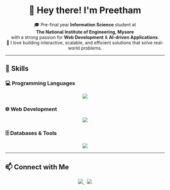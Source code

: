 <p align="center">
  <h1 align="center">👋 Hey there! I'm Preetham</h1>

  <p align="center">
    🎓 Pre-final year <b>Information Science</b> student at <br/>
    <b>The National Institute of Engineering, Mysore</b> <br/>
    with a strong passion for <b>Web Development</b> & <b>AI-driven Applications</b>. <br/>
    🚀 I love building interactive, scalable, and efficient solutions that solve real-world problems.
  </p>
</p>

---

## 🚀 Skills

### 💻 Programming Languages
<p align="center">
  <a href="https://skillicons.dev">
    <img src="https://skillicons.dev/icons?i=js,java,python,c" />
  </a>
</p>

### 🌐 Web Development
<p align="center">
  <a href="https://skillicons.dev">
    <img src="https://skillicons.dev/icons?i=react,nodejs,html,css" />
  </a>
</p>

### 🗄️ Databases & Tools
<p align="center">
  <a href="https://skillicons.dev">
    <img src="https://skillicons.dev/icons?i=mongodb,mysql" />
  </a>
</p>

---

## 📫 Connect with Me

<p align="center">
  <a href="https://www.linkedin.com/in/preetham-b-9b8671263/">
    <img src="https://img.shields.io/badge/LinkedIn-blue?style=for-the-badge&logo=linkedin" />
  </a>
  &nbsp;
  <a href="mailto:bpreetham58@gmail.com">
    <img src="https://img.shields.io/badge/Email-D14836?style=for-the-badge&logo=gmail&logoColor=white" />
  </a>
</p>
